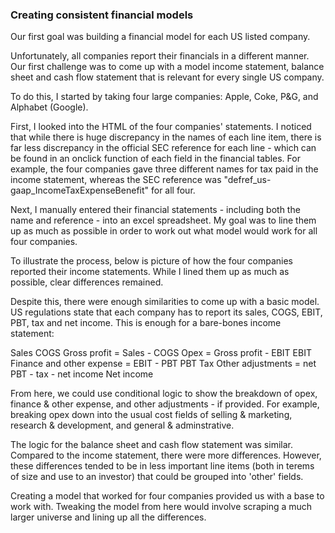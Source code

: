### Creating consistent financial models

Our first goal was building a financial model for each US listed company. 

Unfortunately, all companies report their financials in a different manner. Our first challenge was to come up with a model income statement, balance sheet and cash flow statement that is relevant for every single US company.

To do this, I started by taking four large companies: Apple, Coke, P&G, and Alphabet (Google). 

First, I looked into the HTML of the four companies' statements. I noticed that while there is huge discrepancy in the names of each line item, there is far less discrepancy in the official SEC reference for each line - which can be found in an onclick function of each field in the financial tables. For example, the four companies gave three different names for tax paid in the income statement, whereas the SEC reference was "defref_us-gaap_IncomeTaxExpenseBenefit" for all four. 

Next, I manually entered their financial statements - including both the name and reference - into an excel spreadsheet. My goal was to line them up as much as possible in order to work out what model would work for all four companies. 

To illustrate the process, below is picture of how the four companies reported their income statements. While I lined them up as much as possible, clear differences remained.

<XXXX PICTURE XXXX>

Despite this, there were enough similarities to come up with a basic model. US regulations state that each company has to report its sales, COGS, EBIT, PBT, tax and net income. This is enough for a bare-bones income statement: 

Sales
COGS
Gross profit = Sales - COGS
Opex = Gross profit - EBIT
EBIT
Finance and other expense = EBIT - PBT
PBT
Tax
Other adjustments = net PBT - tax - net income
Net income

From here, we could use conditional logic to show the breakdown of opex, finance & other expense, and other adjustments - if provided. For example, breaking opex down into the usual cost fields of selling & marketing, research & development, and general & adminstrative. 

The logic for the balance sheet and cash flow statement was similar. Compared to the income statement, there were more differences. However, these differences tended to be in less important line items (both in terems of size and use to an investor) that could be grouped into 'other' fields. 

Creating a model that worked for four companies provided us with a base to work with. Tweaking the model from here would involve scraping a much larger universe and lining up all the differences. 